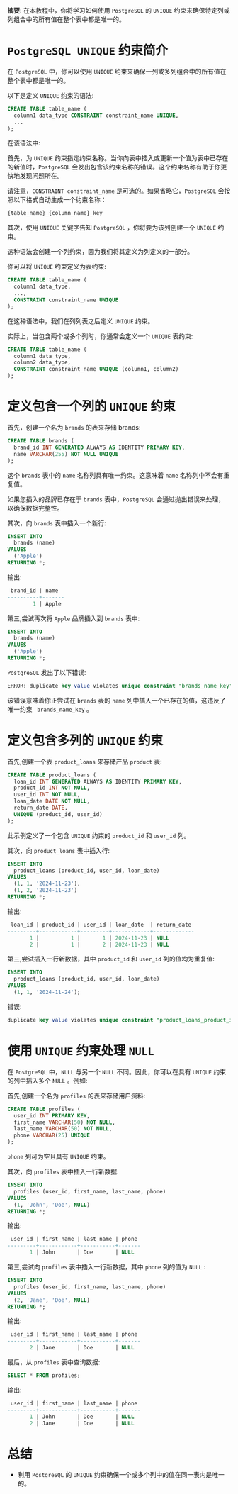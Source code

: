 **摘要**: 在本教程中，你将学习如何使用 `PostgreSQL` 的 `UNIQUE` 约束来确保特定列或列组合中的所有值在整个表中都是唯一的。

# `PostgreSQL UNIQUE` 约束简介

在 `PostgreSQL` 中，你可以使用 `UNIQUE` 约束来确保一列或多列组合中的所有值在整个表中都是唯一的。

以下是定义 `UNIQUE` 约束的语法:

```sql
CREATE TABLE table_name (
  column1 data_type CONSTRAINT constraint_name UNIQUE,
  ...
);
```

在该语法中:

首先，为 `UNIQUE` 约束指定约束名称。当你向表中插入或更新一个值为表中已存在的新值时，`PostgreSQL` 会发出包含该约束名称的错误。这个约束名称有助于你更快地发现问题所在。

请注意，`CONSTRAINT constraint_name` 是可选的。如果省略它，`PostgreSQL` 会按照以下格式自动生成一个约束名称：

```sql
{table_name}_{column_name}_key
```

其次，使用 `UNIQUE` 关键字告知 `PostgreSQL` ，你将要为该列创建一个 `UNIQUE` 约束。

这种语法会创建一个列约束，因为我们将其定义为列定义的一部分。

你可以将 `UNIQUE` 约束定义为表约束:

```sql
CREATE TABLE table_name (
  column1 data_type,
  ...,
  CONSTRAINT constraint_name UNIQUE
);
```

在这种语法中，我们在列列表之后定义 `UNIQUE` 约束。

实际上，当包含两个或多个列时，你通常会定义一个 `UNIQUE` 表约束:

```sql
CREATE TABLE table_name (
  column1 data_type,
  column2 data_type,
  CONSTRAINT constraint_name UNIQUE (column1, column2)
);
```

# 定义包含一个列的 `UNIQUE` 约束

首先，创建一个名为 `brands` 的表来存储 brands:

```sql
CREATE TABLE brands (
  brand_id INT GENERATED ALWAYS AS IDENTITY PRIMARY KEY,
  name VARCHAR(255) NOT NULL UNIQUE
);
```

这个 `brands` 表中的 `name` 名称列具有唯一约束。这意味着 `name` 名称列中不会有重复值。

如果您插入的品牌已存在于 `brands` 表中，`PostgreSQL` 会通过抛出错误来处理，以确保数据完整性。

其次，向 `brands` 表中插入一个新行:

```sql
INSERT INTO
  brands (name)
VALUES
  ('Apple') 
RETURNING *;
```

输出:

```sql
 brand_id | name
----------+-------
        1 | Apple
```

第三,尝试再次将 `Apple` 品牌插入到 `brands` 表中:

```sql
INSERT INTO
  brands (name)
VALUES
  ('Apple') 
RETURNING *;
```

`PostgreSQL` 发出了以下错误:

```sql
ERROR: duplicate key value violates unique constraint "brands_name_key"
```

该错误意味着你正尝试在 `brands` 表的 `name` 列中插入一个已存在的值，这违反了唯一约束 ` brands_name_key` 。

# 定义包含多列的 `UNIQUE` 约束

首先,创建一个表 `product_loans` 来存储产品 `product` 表:

```sql
CREATE TABLE product_loans (
  loan_id INT GENERATED ALWAYS AS IDENTITY PRIMARY KEY,
  product_id INT NOT NULL,
  user_id INT NOT NULL,
  loan_date DATE NOT NULL,
  return_date DATE,
  UNIQUE (product_id, user_id)
);
```

此示例定义了一个包含 `UNIQUE` 约束的 `product_id` 和 `user_id` 列。

其次，向 `product_loans` 表中插入行:

```sql
INSERT INTO
  product_loans (product_id, user_id, loan_date)
VALUES
  (1, 1, '2024-11-23'),
  (1, 2, '2024-11-23') 
RETURNING *;
```

输出:

```sql
 loan_id | product_id | user_id | loan_date  | return_date
---------+------------+---------+------------+-------------
       1 |          1 |       1 | 2024-11-23 | NULL
       2 |          1 |       2 | 2024-11-23 | NULL
```

第三,尝试插入一行新数据，其中 `product_id` 和 `user_id` 列的值均为重复值:

```sql
INSERT INTO
  product_loans (product_id, user_id, loan_date)
VALUES
  (1, 1, '2024-11-24');
```

错误:

```sql
duplicate key value violates unique constraint "product_loans_product_id_user_id_key"
```

# 使用 `UNIQUE` 约束处理 `NULL`

在 `PostgreSQL` 中，`NULL` 与另一个 `NULL` 不同。因此，你可以在具有 `UNIQUE` 约束的列中插入多个 `NULL` 。例如:

首先,创建一个名为 `profiles` 的表来存储用户资料:

```sql
CREATE TABLE profiles (
  user_id INT PRIMARY KEY,
  first_name VARCHAR(50) NOT NULL,
  last_name VARCHAR(50) NOT NULL,
  phone VARCHAR(25) UNIQUE
);
```

`phone` 列可为空且具有 `UNIQUE` 约束。

其次，向 `profiles` 表中插入一行新数据:

```sql
INSERT INTO
  profiles (user_id, first_name, last_name, phone)
VALUES
  (1, 'John', 'Doe', NULL) 
RETURNING *;
```

输出:

```sql
 user_id | first_name | last_name | phone
---------+------------+-----------+-------
       1 | John       | Doe       | NULL
```

第三,尝试向 `profiles` 表中插入一行新数据，其中 `phone` 列的值为 `NULL` :

```sql
INSERT INTO
  profiles (user_id, first_name, last_name, phone)
VALUES
  (2, 'Jane', 'Doe', NULL) 
RETURNING *;
```

输出:

```sql
 user_id | first_name | last_name | phone
---------+------------+-----------+-------
       2 | Jane       | Doe       | NULL
```

最后，从 `profiles` 表中查询数据:

```sql
SELECT * FROM profiles;
```

输出:

```sql
 user_id | first_name | last_name | phone
---------+------------+-----------+-------
       1 | John       | Doe       | NULL
       2 | Jane       | Doe       | NULL
```

# 总结

- 利用 `PostgreSQL` 的 `UNIQUE` 约束确保一个或多个列中的值在同一表内是唯一的。

